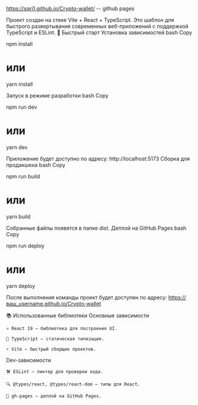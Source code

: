 https://sqri1.github.io/Crypto-wallet/ -- github pages


Проект создан на стеке Vite + React + TypeScript. Это шаблон для быстрого развертывания современных веб-приложений с поддержкой TypeScript и ESLint.
🚀 Быстрый старт
Установка зависимостей
bash
Copy

npm install
# или
yarn install

Запуск в режиме разработки
bash
Copy

npm run dev
# или
yarn dev

Приложение будет доступно по адресу:
http://localhost:5173
Сборка для продакшена
bash
Copy

npm run build
# или
yarn build

Собранные файлы появятся в папке dist.
Деплой на GitHub Pages
bash
Copy

npm run deploy
# или
yarn deploy

После выполнения команды проект будет доступен по адресу:
https://ваш_username.github.io/Crypto-wallet

📚 Использованные библиотеки
Основные зависимости

    ⚛️ React 19 — библиотека для построения UI.

    📜 TypeScript — статическая типизация.

    ⚡ Vite — быстрый сборщик проектов.

Dev-зависимости

    🛠️ ESLint — линтер для проверки кода.

    🔍 @types/react, @types/react-dom — типы для React.

    🚀 gh-pages — деплой на GitHub Pages.
